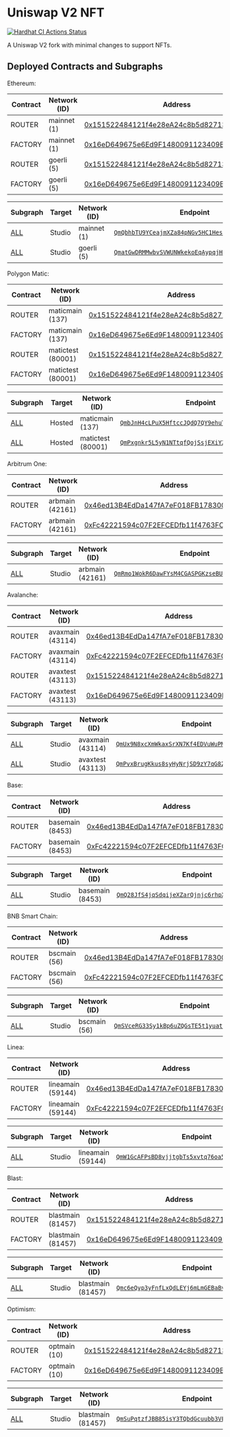 # Uniswap V2 NFT

[![Hardhat CI Actions Status](https://github.com/nftfy/uniswap-v2-nft/workflows/Hardhat%20CI/badge.svg)](https://github.com/nftfy/uniswap-v2-nft/actions)

A Uniswap V2 fork with minimal changes to support NFTs.

## Deployed Contracts and Subgraphs

Ethereum:

| Contract     | Network (ID)      | Address                                                                                                                         |
| ------------ | ----------------- | ------------------------------------------------------------------------------------------------------------------------------- |
| ROUTER       | mainnet (1)       | [0x151522484121f4e28eA24c8b5d827132775a93FE](https://etherscan.io/address/0x151522484121f4e28eA24c8b5d827132775a93FE)           |
| FACTORY      | mainnet (1)       | [0x16eD649675e6Ed9F1480091123409B4b8D228dC1](https://etherscan.io/address/0x16eD649675e6Ed9F1480091123409B4b8D228dC1)           |
| ROUTER       | goerli (5)        | [0x151522484121f4e28eA24c8b5d827132775a93FE](https://goerli.etherscan.io/address/0x151522484121f4e28eA24c8b5d827132775a93FE)    |
| FACTORY      | goerli (5)        | [0x16eD649675e6Ed9F1480091123409B4b8D228dC1](https://goerli.etherscan.io/address/0x16eD649675e6Ed9F1480091123409B4b8D228dC1)    |

| Subgraph                        | Target | Network (ID)      | Endpoint                                                                                                                                 |
| ------------------------------- | ------ | ----------------- | ---------------------------------------------------------------------------------------------------------------------------------------- |
| [ALL](/subgraph/schema.graphql) | Studio | mainnet (1)       | [`QmQbhbTU9YCeajmXZa84pNGv5HC1HesVmPHGaNLMfPdA2C`](https://api.thegraph.com/subgraphs/id/QmQbhbTU9YCeajmXZa84pNGv5HC1HesVmPHGaNLMfPdA2C) |
| [ALL](/subgraph/schema.graphql) | Studio | goerli (5)        | [`QmatGwDRMMwbvSVWUNWkekoEqAypqjHctsJ7SrtkFtgiJb`](https://api.thegraph.com/subgraphs/id/QmatGwDRMMwbvSVWUNWkekoEqAypqjHctsJ7SrtkFtgiJb) |

Polygon Matic:

| Contract     | Network (ID)      | Address                                                                                                                         |
| ------------ | ----------------- | ------------------------------------------------------------------------------------------------------------------------------- |
| ROUTER       | maticmain (137)   | [0x151522484121f4e28eA24c8b5d827132775a93FE](https://polygonscan.com/address/0x151522484121f4e28eA24c8b5d827132775a93FE)        |
| FACTORY      | maticmain (137)   | [0x16eD649675e6Ed9F1480091123409B4b8D228dC1](https://polygonscan.com/address/0x16eD649675e6Ed9F1480091123409B4b8D228dC1)        |
| ROUTER       | matictest (80001) | [0x151522484121f4e28eA24c8b5d827132775a93FE](https://mumbai.polygonscan.com/address/0x151522484121f4e28eA24c8b5d827132775a93FE) |
| FACTORY      | matictest (80001) | [0x16eD649675e6Ed9F1480091123409B4b8D228dC1](https://mumbai.polygonscan.com/address/0x16eD649675e6Ed9F1480091123409B4b8D228dC1) |

| Subgraph                        | Target | Network (ID)      | Endpoint                                                                                                                                 |
| ------------------------------- | ------ | ----------------- | ---------------------------------------------------------------------------------------------------------------------------------------- |
| [ALL](/subgraph/schema.graphql) | Hosted | maticmain (137)   | [`QmbJnH4cLPuX5HftccJQdQ7QY9ehuT5tAd6BJKDZBCHCKh`](https://api.thegraph.com/subgraphs/id/QmbJnH4cLPuX5HftccJQdQ7QY9ehuT5tAd6BJKDZBCHCKh) |
| [ALL](/subgraph/schema.graphql) | Hosted | matictest (80001) | [`QmPxgnkr5L5yN1NTtqfQojSsjEXiY2UXKHV1GhfKpEQR48`](https://api.thegraph.com/subgraphs/id/QmPxgnkr5L5yN1NTtqfQojSsjEXiY2UXKHV1GhfKpEQR48) |

Arbitrum One:

| Contract     | Network (ID)      | Address                                                                                                                         |
| ------------ | ----------------- | ------------------------------------------------------------------------------------------------------------------------------- |
| ROUTER       | arbmain (42161)   | [0x46ed13B4EdDa147fA7eF018FB178300FA24C4Efc](https://arbiscan.io/address/0x46ed13B4EdDa147fA7eF018FB178300FA24C4Efc)            |
| FACTORY      | arbmain (42161)   | [0xFc42221594c07F2EFCEDfb11f4763FCa03248B5A](https://arbiscan.io/address/0xFc42221594c07F2EFCEDfb11f4763FCa03248B5A)            |

| Subgraph                        | Target | Network (ID)      | Endpoint                                                                                                                                 |
| ------------------------------- | ------ | ----------------- | ---------------------------------------------------------------------------------------------------------------------------------------- |
| [ALL](/subgraph/schema.graphql) | Studio | arbmain (42161)   | [`QmRmo1WokR6DawFYsM4CGASPGKzseBUuxEpaTMLHtQ5RqY`](https://api.thegraph.com/subgraphs/id/QmRmo1WokR6DawFYsM4CGASPGKzseBUuxEpaTMLHtQ5RqY) |

Avalanche:

| Contract     | Network (ID)      | Address                                                                                                                       |
| ------------ | ----------------- | ----------------------------------------------------------------------------------------------------------------------------- |
| ROUTER       | avaxmain (43114)  | [0x46ed13B4EdDa147fA7eF018FB178300FA24C4Efc](https://snowtrace.io/address/0x46ed13B4EdDa147fA7eF018FB178300FA24C4Efc)         |
| FACTORY      | avaxmain (43114)  | [0xFc42221594c07F2EFCEDfb11f4763FCa03248B5A](https://snowtrace.io/address/0xFc42221594c07F2EFCEDfb11f4763FCa03248B5A)         |
| ROUTER       | avaxtest (43113)  | [0x151522484121f4e28eA24c8b5d827132775a93FE](https://testnet.snowtrace.io/address/0x151522484121f4e28eA24c8b5d827132775a93FE) |
| FACTORY      | avaxtest (43113)  | [0x16eD649675e6Ed9F1480091123409B4b8D228dC1](https://testnet.snowtrace.io/address/0x16eD649675e6Ed9F1480091123409B4b8D228dC1) |

| Subgraph                        | Target | Network (ID)      | Endpoint                                                                                                                                 |
| ------------------------------- | ------ | ----------------- | ---------------------------------------------------------------------------------------------------------------------------------------- |
| [ALL](/subgraph/schema.graphql) | Studio | avaxmain (43114)  | [`QmUx9N8xcXmWkaxSrXN7Kf4EDVuWuPM3ZQx9HDfFR2d8xv`](https://api.thegraph.com/subgraphs/id/QmUx9N8xcXmWkaxSrXN7Kf4EDVuWuPM3ZQx9HDfFR2d8xv) |
| [ALL](/subgraph/schema.graphql) | Studio | avaxtest (43113)  | [`QmPvxBrugKkus8syHyNrjSD9zY7qG82SFFe2wWLcA5HZAg`](https://api.thegraph.com/subgraphs/id/QmPvxBrugKkus8syHyNrjSD9zY7qG82SFFe2wWLcA5HZAg) |

Base:

| Contract     | Network (ID)      | Address                                                                                                                       |
| ------------ | ----------------- | ----------------------------------------------------------------------------------------------------------------------------- |
| ROUTER       | basemain (8453)   | [0x46ed13B4EdDa147fA7eF018FB178300FA24C4Efc](https://basescan.org/address/0x46ed13B4EdDa147fA7eF018FB178300FA24C4Efc)         |
| FACTORY      | basemain (8453)   | [0xFc42221594c07F2EFCEDfb11f4763FCa03248B5A](https://basescan.org/address/0xFc42221594c07F2EFCEDfb11f4763FCa03248B5A)         |

| Subgraph                        | Target | Network (ID)      | Endpoint                                                                                                                                 |
| ------------------------------- | ------ | ----------------- | ---------------------------------------------------------------------------------------------------------------------------------------- |
| [ALL](/subgraph/schema.graphql) | Studio | basemain (8453)   | [`QmQ28JfS4jqSdqijeXZarQjnjc6rhpXrNrrz6UMah3NAnk`](https://api.thegraph.com/subgraphs/id/QmQ28JfS4jqSdqijeXZarQjnjc6rhpXrNrrz6UMah3NAnk) |

BNB Smart Chain:

| Contract     | Network (ID)      | Address                                                                                                                       |
| ------------ | ----------------- | ----------------------------------------------------------------------------------------------------------------------------- |
| ROUTER       | bscmain (56)      | [0x46ed13B4EdDa147fA7eF018FB178300FA24C4Efc](https://bscscan.com/address/0x46ed13B4EdDa147fA7eF018FB178300FA24C4Efc)          |
| FACTORY      | bscmain (56)      | [0xFc42221594c07F2EFCEDfb11f4763FCa03248B5A](https://bscscan.com/address/0xFc42221594c07F2EFCEDfb11f4763FCa03248B5A)          |

| Subgraph                        | Target | Network (ID)      | Endpoint                                                                                                                                 |
| ------------------------------- | ------ | ----------------- | ---------------------------------------------------------------------------------------------------------------------------------------- |
| [ALL](/subgraph/schema.graphql) | Studio | bscmain (56)      | [`QmSVceRG33Sy1kBp6uZQGsTE5t1yuatYqzNEotXK8Wxao9`](https://api.thegraph.com/subgraphs/id/QmSVceRG33Sy1kBp6uZQGsTE5t1yuatYqzNEotXK8Wxao9) |

Linea:

| Contract     | Network (ID)      | Address                                                                                                                       |
| ------------ | ----------------- | ----------------------------------------------------------------------------------------------------------------------------- |
| ROUTER       | lineamain (59144) | [0x46ed13B4EdDa147fA7eF018FB178300FA24C4Efc](https://lineascan.build/address/0x46ed13B4EdDa147fA7eF018FB178300FA24C4Efc)      |
| FACTORY      | lineamain (59144) | [0xFc42221594c07F2EFCEDfb11f4763FCa03248B5A](https://lineascan.build/address/0xFc42221594c07F2EFCEDfb11f4763FCa03248B5A)      |

| Subgraph                        | Target | Network (ID)      | Endpoint                                                                                                                                        |
| ------------------------------- | ------ | ----------------- | ----------------------------------------------------------------------------------------------------------------------------------------------- |
| [ALL](/subgraph/schema.graphql) | Studio | lineamain (59144) | [`QmW1GcAFPsBD8vjjtgbTs5xvtq76oa5XvyTFAFNegBv6cy`](https://graph-query.linea.build/subgraphs/id/QmW1GcAFPsBD8vjjtgbTs5xvtq76oa5XvyTFAFNegBv6cy) |

Blast:

| Contract     | Network (ID)      | Address                                                                                                                    |
| ------------ | ----------------- | -------------------------------------------------------------------------------------------------------------------------- |
| ROUTER       | blastmain (81457) | [0x151522484121f4e28eA24c8b5d827132775a93FE](https://blastscan.io/address/0x151522484121f4e28eA24c8b5d827132775a93FE)      |
| FACTORY      | blastmain (81457) | [0x16eD649675e6Ed9F1480091123409B4b8D228dC1](https://blastscan.io/address/0x16eD649675e6Ed9F1480091123409B4b8D228dC1)      |

| Subgraph                        | Target | Network (ID)      | Endpoint                                                                                                                                 |
| ------------------------------- | ------ | ----------------- | ---------------------------------------------------------------------------------------------------------------------------------------- |
| [ALL](/subgraph/schema.graphql) | Studio | blastmain (81457) | [`Qmc6eQvp3yFnfLxQdLEYj6mLmGEBaBvMFHYi99xBfBieEx`](https://api.thegraph.com/subgraphs/id/Qmc6eQvp3yFnfLxQdLEYj6mLmGEBaBvMFHYi99xBfBieEx) |

Optimism:

| Contract     | Network (ID) | Address                                                                                                                          |
| ------------ | ------------ | -------------------------------------------------------------------------------------------------------------------------------- |
| ROUTER       | optmain (10) | [0x151522484121f4e28eA24c8b5d827132775a93FE](https://optimistic.etherscan.io/address/0x151522484121f4e28eA24c8b5d827132775a93FE) |
| FACTORY      | optmain (10) | [0x16eD649675e6Ed9F1480091123409B4b8D228dC1](https://optimistic.etherscan.io/address/0x16eD649675e6Ed9F1480091123409B4b8D228dC1) |

| Subgraph                        | Target | Network (ID)      | Endpoint                                                                                                                                 |
| ------------------------------- | ------ | ----------------- | ---------------------------------------------------------------------------------------------------------------------------------------- |
| [ALL](/subgraph/schema.graphql) | Studio | blastmain (81457) | [`QmSuPqtzfJBB85isY3TQbdGcuubb3VFW5Nw3cQXrSLr6Y3`](https://api.thegraph.com/subgraphs/id/QmSuPqtzfJBB85isY3TQbdGcuubb3VFW5Nw3cQXrSLr6Y3) |
